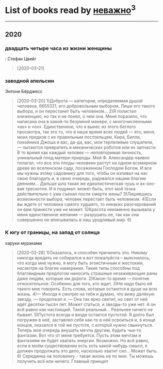 # List of books read by [неважно](http://vk.com/id145522558)<sup>3</sup>
---

## 2020

### двадцать четыре часа из жизни женщины
: Стефан Цвейг
> [2020-03-21] 


### заводной апельсин
Энтони Бёрджесс
> [2020-03-20] 1)Доброта — категория, определяемая душой человека, 6655321, его добровольным выбором. Лиши его такого выбора, и он перестанет быть человеком…
> 2)Я полистал книженцию, но так и не понял, о чем она. Меня поразило, что написана она в какой-то безумной манере, с многочисленными «ах» и «ох». Единственное, что я вынес из этого беглого просмотра, так это то, что в наше время всех людей — его, меня, моих предков с их правильным постояльцем, Кира, Билли, покойника Джоша и вас, да-да, вас, мои терпеливые слушатели, — пытаются превратить в механических роботов или их запчасти. В то время как каждый человек — неповторимая личность, уникальный плод матери-природы. Мой Ф. Александер наивно полагал, что все эти плоды-человеки растут на одном всемирном древе во вселенском саду, посаженном Господом Богом. И все мы нужны этому садовнику для того, чтобы он изливал на нас свою благодать и, в свою очередь, радовался нашим благим деяниям… Дальше шла такая же идеалистическая чушь и ах-охо-вая трескотня. И я подумал: может быть, этот мой тезка действительно с ума съехал после смерти жены?
> 3)Лишившись возможности выбора, человек перестает быть человеком.
> 4)Если вы ждете от человека самого худшего, то никаких разочарований он вам принести уже не может.
> 5)Красота неизменно вызывала у меня единственное желание — разрушить ее, так как она совершенно не вписывалась в наш уродливый мир.
> 6)


### К югу от границы, на запад от солнца
харуки мураками
> [2020-02-28] 1)Оказалось, я способен причинять зло. Никому никогда вредить не собирался и вот пожалуйста – выяснилось, что когда мне нужно, я могу быть эгоистичным и жестоким, несмотря на благие намерения. Такие типы способны под благовидным предлогом наносить страшные незаживающие раны даже людям, которые им дороги.
> 2)Какое-то время — понятие относительное. Особенно для того, кто ждет.
> 3)Не надо было ей такого мне говорить. Есть слова, которые остаются в душе на всю жизнь.
> 4)— Иногда я смотрю на тебя и думаю, что вижу далёкую звезду, — продолжал я. — Она так ярко светит, но свет от неё идёт десятки тысяч лет. Может статься, и звезды-то уже нет. А он всё равно как настоящий. Такой реальный... Реальнее ничего не бывает.
> 5)Пустота всегда и везде остается пустотой. Я долго был погружен в неё, заставлял себя как-то в ней освоиться и, в конце концов, оказался в той же пустоте, с которой нужно свыкнуться. Теперь моя очередь внушать мечты другим, будить чьи-то фантазии. Вот что от меня требуется. Пусть этим мечтам и фантазиям не будет хватать энергии. Возможно. Но всё равно, если в моём существовании есть хоть какой-нибудь смысл, я должен продолжать это дело, насколько хватит сил... Может быть.
> 6) Cерединка на половинку - такая жизнь не по мне. Ты можешь получить всё или ничего. Главный принцип



